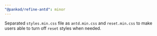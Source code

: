 ```yaml
---
"@pankod/refine-antd": minor
---
```


Separated `styles.min.css` file as `antd.min.css` and `reset.min.css` to make users able to turn off `reset` styles when needed.
